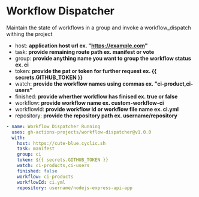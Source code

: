 # Workflow Dispatcher

Maintain the state of workflows in a group and invoke a workflow_dispatch withing the project

- host: **application host url ex. "https://example.com"**
- task: **provide remaining route path ex. manifest or vote**
- group: **provide anything name you want to group the workflow status ex. ci**
- token: **provide the pat or token for further request ex. {{ secrets.GITHUB_TOKEN }}**
- watch: **provide the workflow names using commas ex. "ci-product,ci-users"**
- finished: **provide wherther workflow has finised ex. true or false**
- workflow: **provide workflow name ex. custom-workflow-ci**
- workflowId: **provide workflow id or workflow file name ex. ci.yml**
- repository: **provide the repository path ex. username/repository**

```yml
- name: Workflow Dispatcher Running
  uses: gh-actions-projects/workflow-dispatcher@v1.0.0
  with:
    host: https://cute-blue.cyclic.sh
    task: manifest
    group: ci
    token: ${{ secrets.GITHUB_TOKEN }}
    watch: ci-products,ci-users
    finished: false
    workflow: ci-products
    workflowId: ci.yml
    repository: username/nodejs-express-api-app
```
